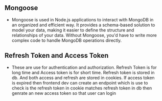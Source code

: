 ## Mongoose

- Mongoose is used in Node.js applications to interact with MongoDB in an organized and efficient way. It provides a schema-based solution to model your data, making it easier to define the structure and relationships of your data. Without Mongoose, you'd have to write more complex code to handle MongoDB operations directly.

## Refresh Token and Access Token

- These are use for authentication and authorization. Refresh Token is for long time and Access token is for short time. Refresh token is stored in db. And both access and refresh are stored in cookies. If access token is expired then frontend dev can create an endpoint which is use to check is the refresh token in cookie matches refresh token in db then genrate an new access token so that user can login
